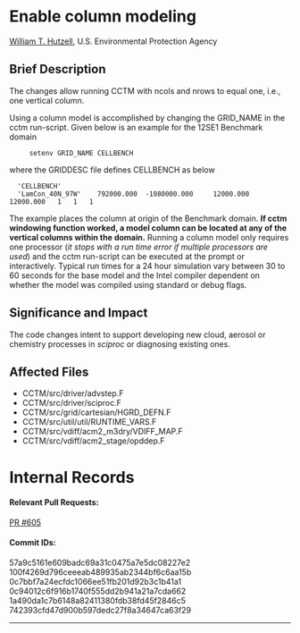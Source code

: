 # Enable column modeling

[William T. Hutzell](mailto:hutzell.bill@epa.gov), U.S. Environmental Protection Agency


## Brief Description

The changes allow running CCTM with ncols and nrows to equal one, i.e., one vertical column.

Using a column model is accomplished by changing the GRID_NAME in the cctm run-script.
Given below is an example for the 12SE1 Benchmark domain

         setenv GRID_NAME CELLBENCH 

where the GRIDDESC file defines CELLBENCH as below

      'CELLBENCH'
      'LamCon_40N_97W'    792000.000  -1080000.000     12000.000     12000.000   1   1   1

The example places the column at origin of the Benchmark domain. **If cctm windowing function worked, a model
column can be located at any of the vertical columns within the domain.** Running a column model only
requires one processor (_it stops with a run time error if multiple processors are used_) and the
cctm run-script can be executed at the prompt or interactively. Typical run times for a 24 hour simulation vary 
between 30 to 60 seconds for the base model and the Intel compiler dependent on whether the model was compiled using standard or debug flags.

## Significance and Impact

The code changes intent to support  developing new cloud, aerosol or chemistry processes in _sciproc_ or diagnosing existing ones. 

## Affected Files

* CCTM/src/driver/advstep.F
* CCTM/src/driver/sciproc.F
* CCTM/src/grid/cartesian/HGRD_DEFN.F
* CCTM/src/util/util/RUNTIME_VARS.F
* CCTM/src/vdiff/acm2_m3dry/VDIFF_MAP.F
* CCTM/src/vdiff/acm2_stage/opddep.F

# Internal Records
#### Relevant Pull Requests:
[PR #605](https://github.com/usepa/cmaq_dev/pull/605)

#### Commit IDs:
57a9c5161e609badc69a31c0475a7e5dc08227e2 
100f4269d796ceeeab489935ab2344bf6c6aa15b 
0c7bbf7a24ecfdc1066ee51fb201d92b3c1b41a1
0c94012c6f916b1740f555dd2b941a21a7cda662 
1a490da1c7b6148a82411380fdb38fd45f2846c5 
742393cfd47d900b597dedc27f8a34647ca63f29 


-----------------------
